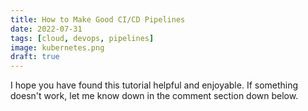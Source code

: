 ```yaml
---
title: How to Make Good CI/CD Pipelines
date: 2022-07-31
tags: [cloud, devops, pipelines]
image: kubernetes.png
draft: true
---
```


I hope you have found this tutorial helpful and enjoyable. If something doesn't work, let me know down in the comment section down below.
